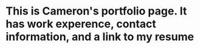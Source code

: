 # This is Cameron's portfolio page. It has work experence, contact information, and a link to my resume
